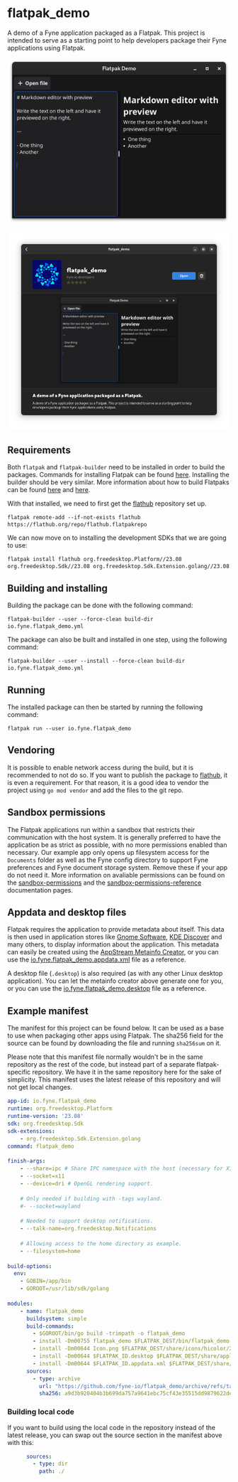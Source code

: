 # flatpak_demo
A demo of a Fyne application packaged as a Flatpak. This project is intended to serve as a starting point to help developers package their Fyne applications using Flatpak.

![screenshot](img/screenshot1.png)

![software-center](img/software-center.png)

## Requirements
Both `flatpak` and `flatpak-builder` need to be installed in order to build the packages. Commands for installing Flatpak can be found [here](https://flatpak.org/setup/). Installing the builder should be very similar.
More information about how to build Flatpaks can be found [here](https://docs.flatpak.org/en/latest/first-build.html) and [here](https://docs.flatpak.org/en/latest/building.html).

With that installed, we need to first get the [flathub](https://flatpak.org) repository set up.
```
flatpak remote-add --if-not-exists flathub https://flathub.org/repo/flathub.flatpakrepo
```

We can now move on to installing the development SDKs that we are going to use:
```
flatpak install flathub org.freedesktop.Platform//23.08 org.freedesktop.Sdk//23.08 org.freedesktop.Sdk.Extension.golang//23.08
```

## Building and installing

Building the package can be done with the following command:
```
flatpak-builder --user --force-clean build-dir io.fyne.flatpak_demo.yml
```

The package can also be built and installed in one step, using the following command:
```
flatpak-builder --user --install --force-clean build-dir io.fyne.flatpak_demo.yml
```

## Running
The installed package can then be started by running the following command:
```
flatpak run --user io.fyne.flatpak_demo
```

## Vendoring
It is possible to enable network access during the build, but it is recommended to not do so. If you want to publish the package to [flathub](https://flathub.org), it is even a requirement.
For that reason, it is a good idea to vendor the project using `go mod vendor` and add the files to the git repo.

## Sandbox permissions
The Flatpak applications run within a sandbox that restricts their communication with the host system. It is generally preferred to have the application be as strict as possible,
with no more permissions enabled than necessary. Our example app only opens up filesystem access for the `Documents` folder as well as the Fyne config directory to support Fyne
preferences and Fyne document storage system. Remove these if your app do not need it.
More information on avaliable permissions can be found on the [sandbox-permissions](https://docs.flatpak.org/en/latest/sandbox-permissions.html) 
and the [sandbox-permissions-reference](https://docs.flatpak.org/en/latest/sandbox-permissions-reference.html) documentation pages.

## Appdata and desktop files
Flatpak requires the application to provide metadata about itself. This data is then used in application stores like [Gnome Software](https://apps.gnome.org/en-GB/app/org.gnome.Software/), [KDE Discover](https://apps.kde.org/discover/)
and many others, to display information about the application. This metadata can easily be created using the [AppStream Metainfo Creator](https://www.freedesktop.org/software/appstream/metainfocreator/#/guiapp),
or you can use the [io.fyne.flatpak_demo.appdata.xml](https://github.com/fyne-io/flatpak_demo/blob/main/io.fyne.flatpak_demo.appdata.xml) file as a reference.

A desktop file (`.desktop`) is also required (as with any other Linux desktop application). You can let the metainfo creator above generate one for you, or you can use the [io.fyne.flatpak_demo.desktop](https://github.com/fyne-io/flatpak_demo/blob/main/io.fyne.flatpak_demo.desktop) file as a reference.

## Example manifest
The manifest for this project can be found below. It can be used as a base to use when packaging other apps using Flatpak.
The sha256 field for the source can be found by downloading the file and running `sha256sum` on it.

Please note that this manifest file normally wouldn't be in the same repository as the rest of the code, but instead
part of a separate flatpak-specific repository. We have it in the same repository here for the sake of simplicity.
This manifest uses the latest release of this repository and will not get local changes.

```yml
app-id: io.fyne.flatpak_demo
runtime: org.freedesktop.Platform
runtime-version: '23.08'
sdk: org.freedesktop.Sdk
sdk-extensions:
    - org.freedesktop.Sdk.Extension.golang
command: flatpak_demo

finish-args:
    - --share=ipc # Share IPC namespace with the host (necessary for X11).
    - --socket=x11
    - --device=dri # OpenGL rendering support.

    # Only needed if building with -tags wayland.
    #- --socket=wayland

    # Needed to support desktop notifications.
    - --talk-name=org.freedesktop.Notifications

    # Allowing access to the home directory as example.
    - --filesystem=home

build-options:
  env:
    - GOBIN=/app/bin
    - GOROOT=/usr/lib/sdk/golang

modules:
    - name: flatpak_demo
      buildsystem: simple
      build-commands:
        - $GOROOT/bin/go build -trimpath -o flatpak_demo
        - install -Dm00755 flatpak_demo $FLATPAK_DEST/bin/flatpak_demo
        - install -Dm00644 Icon.png $FLATPAK_DEST/share/icons/hicolor/256x256/apps/$FLATPAK_ID.png
        - install -Dm00644 $FLATPAK_ID.desktop $FLATPAK_DEST/share/applications/$FLATPAK_ID.desktop
        - install -Dm00644 $FLATPAK_ID.appdata.xml $FLATPAK_DEST/share/appdata/$FLATPAK_ID.appdata.xml
      sources:
        - type: archive
          url: "https://github.com/fyne-io/flatpak_demo/archive/refs/tags/v1.3.0.tar.gz"
          sha256: a9d3b920404b3b699da757a9641ebc75cf43e35515dd9879622de33c6d104b63
```

### Building local code
If you want to build using the local code in the repository instead of the latest release, you can
swap out the source section in the manifest above with this:

```yml
      sources:
        - type: dir
          path: ./
```

